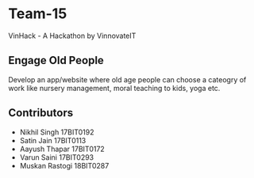 # Team-15
VinHack - A Hackathon by VinnovateIT

## Engage Old People

Develop an app/website where old age people can choose a cateogry of work like nursery management, moral teaching to kids, yoga etc.


## Contributors 

* Nikhil Singh 17BIT0192
* Satin Jain 17BIT0113
* Aayush Thapar 17BIT0172
* Varun Saini 17BIT0293
* Muskan Rastogi 18BIT0287
